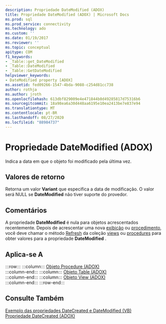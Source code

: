 ```yaml
---
description: Propriedade DateModified (ADOX)
title: Propriedade DateModified (ADOX) | Microsoft Docs
ms.prod: sql
ms.prod_service: connectivity
ms.technology: ado
ms.custom: ''
ms.date: 01/19/2017
ms.reviewer: ''
ms.topic: conceptual
apitype: COM
f1_keywords:
- _Table::get_DateModified
- _Table::DateModified
- _Table::GetDateModified
helpviewer_keywords:
- DateModified property [ADOX]
ms.assetid: fed09266-1547-4bda-9088-c254d81cc738
author: rothja
ms.author: jroth
ms.openlocfilehash: 613dbf829009e4e471844b0d49285817d75316b6
ms.sourcegitcommit: 18a98ea6a30d448aa6195e10ea2413be7e837e94
ms.translationtype: MT
ms.contentlocale: pt-BR
ms.lasthandoff: 08/27/2020
ms.locfileid: "88984737"
---
```

# <a name="datemodified-property-adox"></a>Propriedade DateModified (ADOX)
Indica a data em que o objeto foi modificado pela última vez.  
  
## <a name="return-values"></a>Valores de retorno  
 Retorna um valor **Variant** que especifica a data de modificação. O valor será NULL se **DateModified** não tiver suporte do provedor.  
  
## <a name="remarks"></a>Comentários  
 A propriedade **DateModified** é nula para objetos acrescentados recentemente. Depois de acrescentar uma nova [exibição](./view-object-adox.md) ou [procedimento](./procedure-object-adox.md), você deve chamar o método [Refresh](../ado-api/refresh-method-ado.md) da coleção [views](./views-collection-adox.md) ou [procedures](./procedures-collection-adox.md) para obter valores para a propriedade **DateModified** .  
  
## <a name="applies-to"></a>Aplica-se A  

:::row:::
    :::column:::
        [Objeto Procedure (ADOX)](./procedure-object-adox.md)  
    :::column-end:::
    :::column:::
        [Objeto Table (ADOX)](./table-object-adox.md)  
    :::column-end:::
    :::column:::
        [Objeto View (ADOX)](./view-object-adox.md)  
    :::column-end:::
:::row-end:::

## <a name="see-also"></a>Consulte Também  
 [Exemplo das propriedades DateCreated e DateModified (VB)](./datecreated-and-datemodified-properties-example-vb.md)   
 [Propriedade DateCreated (ADOX)](./datecreated-property-adox.md)
